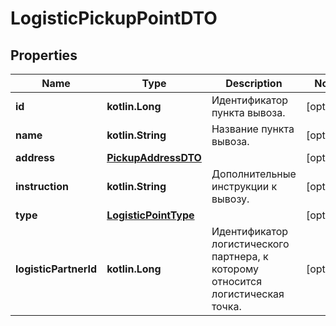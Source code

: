 
# LogisticPickupPointDTO

## Properties
| Name | Type | Description | Notes |
| ------------ | ------------- | ------------- | ------------- |
| **id** | **kotlin.Long** | Идентификатор пункта вывоза. |  [optional] |
| **name** | **kotlin.String** | Название пункта вывоза. |  [optional] |
| **address** | [**PickupAddressDTO**](PickupAddressDTO.md) |  |  [optional] |
| **instruction** | **kotlin.String** | Дополнительные инструкции к вывозу. |  [optional] |
| **type** | [**LogisticPointType**](LogisticPointType.md) |  |  [optional] |
| **logisticPartnerId** | **kotlin.Long** | Идентификатор логистического партнера, к которому относится логистическая точка. |  [optional] |




